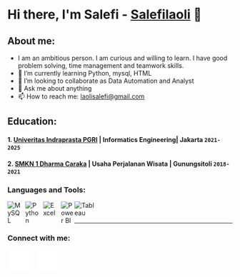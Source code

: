 # Hi there, I'm Salefi - [Salefilaoli](https://www.linkedin.com/in/salefi-laoli-269333292/) 👋
## About me:
- I am an ambitious person. I am curious and willing to learn. I have good problem solving, time management and teamwork skills. 
- 🌱 I’m currently learning Python, mysql, HTML
- 👯 I’m looking to collaborate as Data Automation and Analyst
- 💬 Ask me about anything
- 📫 How to reach me: laolisalefi@gmail.com

## Education:

#### 1. [Univeritas Indraprasta PGRI](https://.unindra.ac.id/) | Informatics Engineering| Jakarta `2021-2025`
 #### 2. [SMKN 1 Dharma Caraka](https://dapo.kemdikbud.go.id/sekolah/909216FEF7D1661AFB54) | Usaha Perjalanan Wisata | Gunungsitoli `2018-2021`


### Languages and Tools:

[<img align="left" alt="MySQL" width="30px" src="https://cdn.jsdelivr.net/gh/devicons/devicon/icons/mysql/mysql-original.svg" style="padding-right:10px;" />][webdev]
[<img align="left" alt="Python" width="30px" src="https://upload.wikimedia.org/wikipedia/commons/thumb/c/c3/Python-logo-notext.svg/110px-Python-logo-notext.svg.png?20100317150552" style="padding-right:10px;" />][webdev]
[<img align="left" alt="Excel" width="30px" src="https://is2-ssl.mzstatic.com/image/thumb/Purple126/v4/a8/fd/5a/a8fd5a84-c6f1-355f-3b9f-6e86598efaa3/XCEL.png/1200x630bb.png" style="padding-right:10px;" />][webdev]
[<img align="left" alt="Power BI" width="30px" src="https://powerbi.microsoft.com/pictures/application-logos/svg/powerbi.svg" style="padding-right:0px;" />][webdev]
[<img align="left" alt="Tableau" width="50px" src="https://logos-world.net/wp-content/uploads/2021/10/Tableau-Symbol.png" style="padding-right:10px;" />][webdev]

<br />
<br />

---
### Connect with me:


[![website](./img/linkedin-dark.svg)](https://www.linkedin.com/in/salefi-laoli-269333292/-dark-mode-only)
&nbsp;&nbsp;
[![website](./img/instagram-dark.svg)](https://www.instagram.com/salefilaoli_/-dark-mode-only)



[webdev]: https://github.com/SalefiLaoli/SalefiLaoli/
